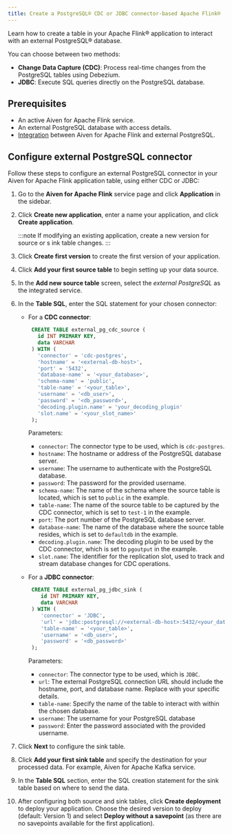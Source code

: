 ```yaml
---
title: Create a PostgreSQL® CDC or JDBC connector-based Apache Flink®
---
```


Learn how to create a table in your Apache Flink® application to interact with an external PostgreSQL® database.

You can choose between two methods:

- **Change Data Capture (CDC)**: Process real-time changes from the PostgreSQL tables
  using Debezium.
- **JDBC**: Execute SQL queries directly on the PostgreSQL database.

## Prerequisites

- An active Aiven for Apache Flink service.
- An external PostgreSQL database with access details.
- [Integration](/docs/products/flink/howto/ext-pg-flink-integration) between
  Aiven for Apache Flink and external PostgreSQL.

## Configure external PostgreSQL connector

Follow these steps to configure an external PostgreSQL connector in your Aiven for Apache Flink
application table, using either CDC or JDBC:

1. Go to the **Aiven for Apache Flink** service page and
   click **Application** in the sidebar.
1. Click **Create new application**, enter a name your application, and
   click **Create application**.

   :::note
    If modifying an existing application, create a new version for source or s
    ink table changes.
   :::

1. Click **Create first version** to create the first version of your application.
1. Click **Add your first source table** to begin setting up your data source.
1. In the **Add new source table** screen, select the *external PostgreSQL* as the
   integrated service.
1. In the **Table SQL**, enter the SQL statement for your chosen connector:

   - For a **CDC connector**:

     ```sql
      CREATE TABLE external_pg_cdc_source (
        id INT PRIMARY KEY,
        data VARCHAR
      ) WITH (
        'connector' = 'cdc-postgres',
        'hostname' = '<external-db-host>',
        'port' = '5432',
        'database-name' = '<your_database>',
        'schema-name' = 'public',
        'table-name' = '<your_table>',
        'username' = '<db_user>',
        'password' = '<db_password>',
        'decoding.plugin.name' = 'your_decoding_plugin'
        'slot.name' = '<your_slot_name>'
      );
     ```

     Parameters:

     - `connector`: The connector type to be used, which is  `cdc-postgres`.
     - `hostname`: The hostname or address of the PostgreSQL database
       server.
     - `username`: The username to authenticate with the PostgreSQL
       database.
     - `password`: The password for the provided username.
     - `schema-name`: The name of the schema where the source table is
       located, which is set to `public` in the example.
     - `table-name`: The name of the source table to be captured by the
       CDC connector, which is set to `test-1` in the example.
     - `port`: The port number of the PostgreSQL database server.
     - `database-name`: The name of the database where the source table
       resides, which is set to `defaultdb` in the example.
     - `decoding.plugin.name`: The decoding plugin to be used by the
       CDC connector, which is set to `pgoutput` in the example.
     - `slot.name`: The identifier for the replication slot, used to track and
       stream database changes for CDC operations.

   - For a **JDBC connector**:

     ```sql
      CREATE TABLE external_pg_jdbc_sink (
         id INT PRIMARY KEY,
         data VARCHAR
      ) WITH (
         'connector' = 'JDBC',
         'url' = 'jdbc:postgresql://<external-db-host>:5432/<your_database>',
         'table-name' = '<your_table>',
         'username' = '<db_user>',
         'password' = '<db_password>'
      );
     ```

     Parameters:

     - `connector`: The connector type to be used, which is `JDBC`.
     - `url`: The external PostgreSQL connection URL should include the hostname, port,
       and database name. Replace with your specific details.
     - `table-name`: Specify the name of the table to interact with
        within the chosen database.
     - `username`: The username for your PostgreSQL database
     - `password`: Enter the password associated with the provided username.

1. Click **Next** to configure the sink table.
1. Click **Add your first sink table** and specify the destination for your processed
   data. For example, Aiven for Apache Kafka service.
1. In the **Table SQL** section, enter the SQL creation statement for the sink table based
   on where to send the data.
1. After configuring both source and sink tables, click **Create deployment** to deploy
   your application. Choose the desired version to deploy (default: Version 1) and select
   **Deploy without a savepoint** (as there are no savepoints available for the first
   application).
